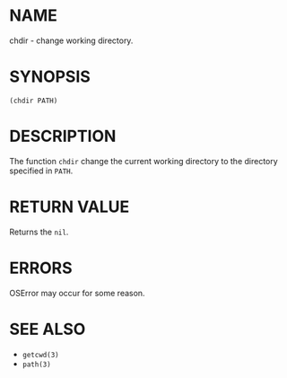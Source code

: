 # NAME
chdir - change working directory.

# SYNOPSIS

    (chdir PATH)

# DESCRIPTION
The function `chdir` change the current working directory to the directory specified in `PATH`.

# RETURN VALUE
Returns the `nil`.

# ERRORS
OSError may occur for some reason.

# SEE ALSO
- `getcwd(3)`
- `path(3)`
